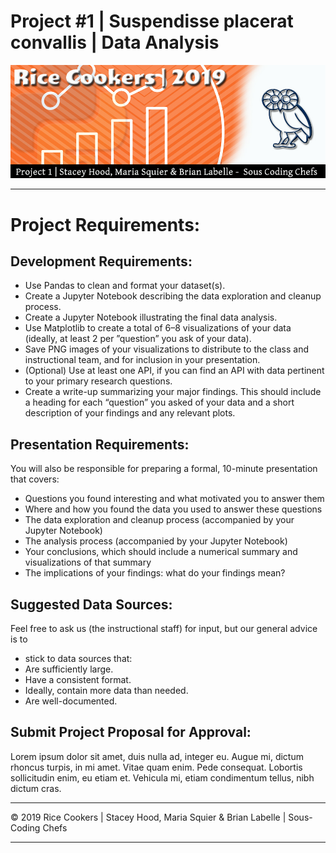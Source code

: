 # Project #1  | Suspendisse placerat convallis | Data Analysis

![hard_solution](Images/rice-cookers-project1.jpg)

- - -

# Project Requirements:
## Development Requirements:

* Use Pandas to clean and format your dataset(s).
* Create a Jupyter Notebook describing the data exploration and cleanup process.
* Create a Jupyter Notebook illustrating the final data analysis.
* Use Matplotlib to create a total of 6–8 visualizations of your data (ideally, at least 2 per ”question” you ask of your data).
* Save PNG images of your visualizations to distribute to the class and instructional team, and for inclusion in your presentation.
* (Optional) Use at least one API, if you can find an API with data pertinent to your primary research questions.
* Create a write-up summarizing your major findings. This should include a heading for each “question” you asked of your data and a short description of your findings and any relevant plots.


## Presentation Requirements:
You will also be responsible for preparing a formal, 10-minute presentation that covers:

* Questions you found interesting and what motivated you to answer them
* Where and how you found the data you used to answer these questions
* The data exploration and cleanup process (accompanied by your Jupyter Notebook)
* The analysis process (accompanied by your Jupyter Notebook)
* Your conclusions, which should include a numerical summary and visualizations of that summary
* The implications of your findings: what do your findings mean?

## Suggested Data Sources:

Feel free to ask us (the instructional staff) for input, but our general advice is to
* stick to data sources that:
* Are sufficiently large.
* Have a consistent format.
* Ideally, contain more data than needed.
* Are well-documented.

## Submit Project Proposal for Approval:
Lorem ipsum dolor sit amet, duis nulla ad, integer eu. Augue mi, dictum rhoncus turpis, in mi amet. Vitae quam enim. Pede consequat. Lobortis sollicitudin enim, eu etiam et. Vehicula mi, etiam condimentum tellus, nibh dictum cras.

- - -

© 2019 Rice Cookers | Stacey Hood, Maria Squier & Brian Labelle | Sous-Coding Chefs

- - -
